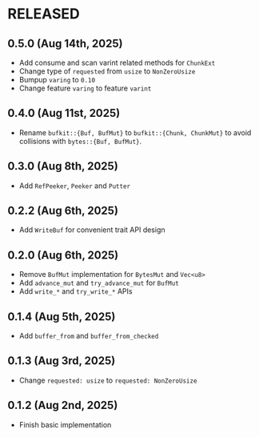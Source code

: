 # RELEASED

## 0.5.0 (Aug 14th, 2025)

- Add consume and scan varint related methods for `ChunkExt`
- Change type of `requested` from `usize` to `NonZeroUsize`
- Bumpup `varing` to `0.10`
- Change feature `varing` to feature `varint`

## 0.4.0 (Aug 11st, 2025)

- Rename `bufkit::{Buf, BufMut}` to `bufkit::{Chunk, ChunkMut}` to avoid collisions with `bytes::{Buf, BufMut}`.

## 0.3.0 (Aug 8th, 2025)

- Add `RefPeeker`, `Peeker` and `Putter`

## 0.2.2 (Aug 6th, 2025)

- Add `WriteBuf` for convenient trait API design

## 0.2.0 (Aug 6th, 2025)

- Remove `BufMut` implementation for `BytesMut` and `Vec<u8>`
- Add `advance_mut` and `try_advance_mut` for `BufMut`
- Add `write_*` and `try_write_*` APIs

## 0.1.4 (Aug 5th, 2025)

- Add `buffer_from` and `buffer_from_checked`

## 0.1.3 (Aug 3rd, 2025)

- Change `requested: usize` to `requested: NonZeroUsize`

## 0.1.2 (Aug 2nd, 2025)

- Finish basic implementation
